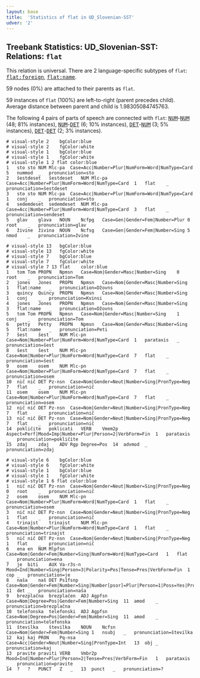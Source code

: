 ```yaml
---
layout: base
title:  'Statistics of flat in UD_Slovenian-SST'
udver: '2'
---
```


## Treebank Statistics: UD_Slovenian-SST: Relations: `flat`

This relation is universal.
There are 2 language-specific subtypes of `flat`: <tt><a href="sl_sst-dep-flat-foreign.html">flat:foreign</a></tt>, <tt><a href="sl_sst-dep-flat-name.html">flat:name</a></tt>.

59 nodes (0%) are attached to their parents as `flat`.

59 instances of `flat` (100%) are left-to-right (parent precedes child).
Average distance between parent and child is 1.98305084745763.

The following 4 pairs of parts of speech are connected with `flat`: <tt><a href="sl_sst-pos-NUM.html">NUM</a></tt>-<tt><a href="sl_sst-pos-NUM.html">NUM</a></tt> (48; 81% instances), <tt><a href="sl_sst-pos-NUM.html">NUM</a></tt>-<tt><a href="sl_sst-pos-DET.html">DET</a></tt> (6; 10% instances), <tt><a href="sl_sst-pos-DET.html">DET</a></tt>-<tt><a href="sl_sst-pos-NUM.html">NUM</a></tt> (3; 5% instances), <tt><a href="sl_sst-pos-DET.html">DET</a></tt>-<tt><a href="sl_sst-pos-DET.html">DET</a></tt> (2; 3% instances).


~~~ conllu
# visual-style 2	bgColor:blue
# visual-style 2	fgColor:white
# visual-style 1	bgColor:blue
# visual-style 1	fgColor:white
# visual-style 1 2 flat	color:blue
1	sto	sto	NUM	Mlc-pa	Case=Acc|Number=Plur|NumForm=Word|NumType=Card	5	nummod	_	pronunciation=sto
2	šestdeset	šestdeset	NUM	Mlc-pa	Case=Acc|Number=Plur|NumForm=Word|NumType=Card	1	flat	_	pronunciation=šestdeset
3	sto	sto	NUM	Mlc-pa	Case=Acc|Number=Plur|NumForm=Word|NumType=Card	1	conj	_	pronunciation=sto
4	sedemdeset	sedemdeset	NUM	Mlc-pa	Case=Acc|Number=Plur|NumForm=Word|NumType=Card	3	flat	_	pronunciation=sendeset
5	glav	glava	NOUN	Ncfpg	Case=Gen|Gender=Fem|Number=Plur	0	root	_	pronunciation=glav
6	živine	živina	NOUN	Ncfsg	Case=Gen|Gender=Fem|Number=Sing	5	nmod	_	pronunciation=žvine

~~~


~~~ conllu
# visual-style 13	bgColor:blue
# visual-style 13	fgColor:white
# visual-style 7	bgColor:blue
# visual-style 7	fgColor:white
# visual-style 7 13 flat	color:blue
1	tom	Tom	PROPN	Npmsn	Case=Nom|Gender=Masc|Number=Sing	0	root	_	pronunciation=Tom
2	jones	Jones	PROPN	Npmsn	Case=Nom|Gender=Masc|Number=Sing	1	flat:name	_	pronunciation=Džovns
3	quincy	Quincy	PROPN	Npmsn	Case=Nom|Gender=Masc|Number=Sing	1	conj	_	pronunciation=Kvinsi
4	jones	Jones	PROPN	Npmsn	Case=Nom|Gender=Masc|Number=Sing	3	flat:name	_	pronunciation=Džovns
5	tom	Tom	PROPN	Npmsn	Case=Nom|Gender=Masc|Number=Sing	1	conj	_	pronunciation=Tom
6	petty	Petty	PROPN	Npmsn	Case=Nom|Gender=Masc|Number=Sing	5	flat:name	_	pronunciation=Peti
7	šest	šest	NUM	Mlc-pn	Case=Nom|Number=Plur|NumForm=Word|NumType=Card	1	parataxis	_	pronunciation=šest
8	šest	šest	NUM	Mlc-pn	Case=Nom|Number=Plur|NumForm=Word|NumType=Card	7	flat	_	pronunciation=šest
9	osem	osem	NUM	Mlc-pn	Case=Nom|Number=Plur|NumForm=Word|NumType=Card	7	flat	_	pronunciation=osem
10	nič	nič	DET	Pz-nsn	Case=Nom|Gender=Neut|Number=Sing|PronType=Neg	7	flat	_	pronunciation=nič
11	osem	osem	NUM	Mlc-pn	Case=Nom|Number=Plur|NumForm=Word|NumType=Card	7	flat	_	pronunciation=osem
12	nič	nič	DET	Pz-nsn	Case=Nom|Gender=Neut|Number=Sing|PronType=Neg	7	flat	_	pronunciation=nič
13	nič	nič	DET	Pz-nsn	Case=Nom|Gender=Neut|Number=Sing|PronType=Neg	7	flat	_	pronunciation=nič
14	pokličite	poklicati	VERB	Vmem2p	Aspect=Perf|Mood=Imp|Number=Plur|Person=2|VerbForm=Fin	1	parataxis	_	pronunciation=pokličite
15	zdaj	zdaj	ADV	Rgp	Degree=Pos	14	advmod	_	pronunciation=zdaj

~~~


~~~ conllu
# visual-style 6	bgColor:blue
# visual-style 6	fgColor:white
# visual-style 1	bgColor:blue
# visual-style 1	fgColor:white
# visual-style 1 6 flat	color:blue
1	nič	nič	DET	Pz-nsn	Case=Nom|Gender=Neut|Number=Sing|PronType=Neg	0	root	_	pronunciation=nič
2	osem	osem	NUM	Mlc-pn	Case=Nom|Number=Plur|NumForm=Word|NumType=Card	1	flat	_	pronunciation=osem
3	nič	nič	DET	Pz-nsn	Case=Nom|Gender=Neut|Number=Sing|PronType=Neg	1	flat	_	pronunciation=nič
4	trinajst	trinajst	NUM	Mlc-pn	Case=Nom|Number=Plur|NumForm=Word|NumType=Card	1	flat	_	pronunciation=trinajst
5	nič	nič	DET	Pz-nsn	Case=Nom|Gender=Neut|Number=Sing|PronType=Neg	1	flat	_	pronunciation=nič
6	ena	en	NUM	Mlpfsn	Case=Nom|Gender=Fem|Number=Sing|NumForm=Word|NumType=Card	1	flat	_	pronunciation=ena
7	je	biti	AUX	Va-r3s-n	Mood=Ind|Number=Sing|Person=3|Polarity=Pos|Tense=Pres|VerbForm=Fin	1	cop	_	pronunciation=je
8	naša	naš	DET	Ps1fsnp	Case=Nom|Gender=Fem|Number=Sing|Number[psor]=Plur|Person=1|Poss=Yes|PronType=Prs	11	det	_	pronunciation=naša
9	brezplačna	brezplačen	ADJ	Agpfsn	Case=Nom|Degree=Pos|Gender=Fem|Number=Sing	11	amod	_	pronunciation=brezplačna
10	telefonska	telefonski	ADJ	Agpfsn	Case=Nom|Degree=Pos|Gender=Fem|Number=Sing	11	amod	_	pronunciation=telefonska
11	številka	številka	NOUN	Ncfsn	Case=Nom|Gender=Fem|Number=Sing	1	nsubj	_	pronunciation=številka
12	kaj	kaj	PRON	Pq-nsa	Case=Acc|Gender=Neut|Number=Sing|PronType=Int	13	obj	_	pronunciation=kaj
13	pravite	praviti	VERB	Vmbr2p	Mood=Ind|Number=Plur|Person=2|Tense=Pres|VerbForm=Fin	1	parataxis	_	pronunciation=pravite
14	?	?	PUNCT	Z	_	13	punct	_	pronunciation=?

~~~


